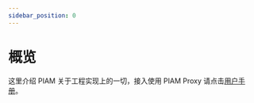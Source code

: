 ```yaml
---
sidebar_position: 0
---
```


# 概览

这里介绍 PIAM 关于工程实现上的一切，接入使用 PIAM Proxy 请点击[用户手册](/docs/user/intro)。

[//]: # (浏览建议：整个开发者手册由宏观到细节，由抽象到具体，介绍各个章节)
